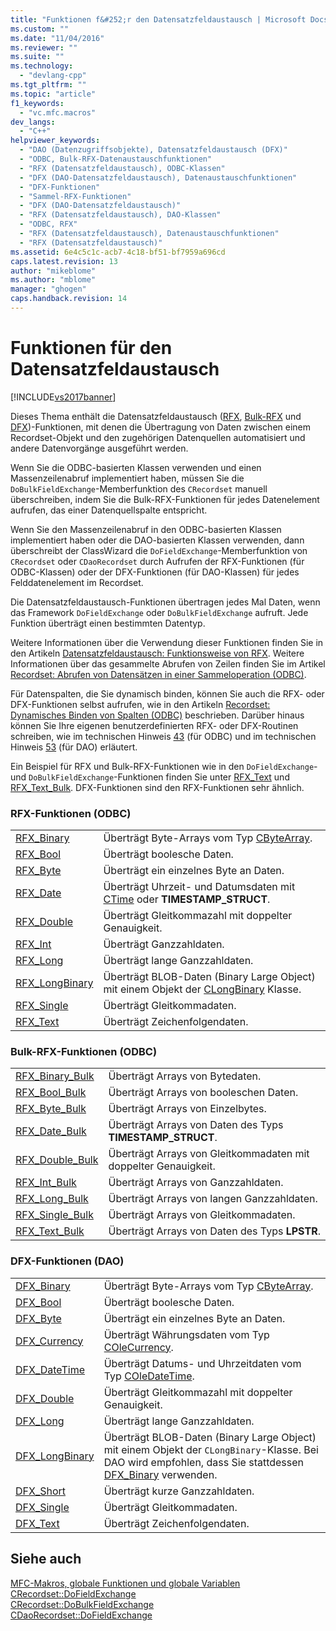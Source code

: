 ```yaml
---
title: "Funktionen f&#252;r den Datensatzfeldaustausch | Microsoft Docs"
ms.custom: ""
ms.date: "11/04/2016"
ms.reviewer: ""
ms.suite: ""
ms.technology: 
  - "devlang-cpp"
ms.tgt_pltfrm: ""
ms.topic: "article"
f1_keywords: 
  - "vc.mfc.macros"
dev_langs: 
  - "C++"
helpviewer_keywords: 
  - "DAO (Datenzugriffsobjekte), Datensatzfeldaustausch (DFX)"
  - "ODBC, Bulk-RFX-Datenaustauschfunktionen"
  - "RFX (Datensatzfeldaustausch), ODBC-Klassen"
  - "DFX (DAO-Datensatzfeldaustausch), Datenaustauschfunktionen"
  - "DFX-Funktionen"
  - "Sammel-RFX-Funktionen"
  - "DFX (DAO-Datensatzfeldaustausch)"
  - "RFX (Datensatzfeldaustausch), DAO-Klassen"
  - "ODBC, RFX"
  - "RFX (Datensatzfeldaustausch), Datenaustauschfunktionen"
  - "RFX (Datensatzfeldaustausch)"
ms.assetid: 6e4c5c1c-acb7-4c18-bf51-bf7959a696cd
caps.latest.revision: 13
author: "mikeblome"
ms.author: "mblome"
manager: "ghogen"
caps.handback.revision: 14
---
```

# Funktionen f&#252;r den Datensatzfeldaustausch
[!INCLUDE[vs2017banner](../../assembler/inline/includes/vs2017banner.md)]

Dieses Thema enthält die Datensatzfeldaustausch \([RFX](#_mfc_rfx_functions_.28.odbc.29), [Bulk\-RFX](#_mfc_bulk_rfx_functions_.28.odbc.29) und [DFX](#_mfc_dfx_functions_.28.dao.29)\)\-Funktionen, mit denen die Übertragung von Daten zwischen einem Recordset\-Objekt und den zugehörigen Datenquellen automatisiert und andere Datenvorgänge ausgeführt werden.  
  
 Wenn Sie die ODBC\-basierten Klassen verwenden und einen Massenzeilenabruf implementiert haben, müssen Sie die `DoBulkFieldExchange`\-Memberfunktion des `CRecordset` manuell überschreiben, indem Sie die Bulk\-RFX\-Funktionen für jedes Datenelement aufrufen, das einer Datenquellspalte entspricht.  
  
 Wenn Sie den Massenzeilenabruf in den ODBC\-basierten Klassen implementiert haben oder die DAO\-basierten Klassen verwenden, dann überschreibt der ClassWizard die `DoFieldExchange`\-Memberfunktion von `CRecordset` oder `CDaoRecordset` durch Aufrufen der RFX\-Funktionen \(für ODBC\-Klassen\) oder der DFX\-Funktionen \(für DAO\-Klassen\) für jedes Felddatenelement im Recordset.  
  
 Die Datensatzfeldaustausch\-Funktionen übertragen jedes Mal Daten, wenn das Framework `DoFieldExchange` oder `DoBulkFieldExchange` aufruft. Jede Funktion überträgt einen bestimmten Datentyp.  
  
 Weitere Informationen über die Verwendung dieser Funktionen finden Sie in den Artikeln [Datensatzfeldaustausch: Funktionsweise von RFX](../../data/odbc/record-field-exchange-how-rfx-works.md). Weitere Informationen über das gesammelte Abrufen von Zeilen finden Sie im Artikel [Recordset: Abrufen von Datensätzen in einer Sammeloperation \(ODBC\)](../../data/odbc/recordset-fetching-records-in-bulk-odbc.md).  
  
 Für Datenspalten, die Sie dynamisch binden, können Sie auch die RFX\- oder DFX\-Funktionen selbst aufrufen, wie in den Artikeln [Recordset: Dynamisches Binden von Spalten \(ODBC\)](../../data/odbc/recordset-dynamically-binding-data-columns-odbc.md) beschrieben. Darüber hinaus können Sie Ihre eigenen benutzerdefinierten RFX\- oder DFX\-Routinen schreiben, wie im technischen Hinweis [43](../../mfc/tn043-rfx-routines.md) \(für ODBC\) und im technischen Hinweis [53](../../mfc/tn053-custom-dfx-routines-for-dao-database-classes.md) \(für DAO\) erläutert.  
  
 Ein Beispiel für RFX und Bulk\-RFX\-Funktionen wie in den `DoFieldExchange`\- und `DoBulkFieldExchange`\-Funktionen finden Sie unter [RFX\_Text](../Topic/RFX_Text.md) und [RFX\_Text\_Bulk](../Topic/RFX_Text_Bulk.md). DFX\-Funktionen sind den RFX\-Funktionen sehr ähnlich.  
  
### RFX\-Funktionen \(ODBC\)  
  
|||  
|-|-|  
|[RFX\_Binary](../Topic/RFX_Binary.md)|Überträgt Byte\-Arrays vom Typ [CByteArray](../../mfc/reference/cbytearray-class.md).|  
|[RFX\_Bool](../Topic/RFX_Bool.md)|Überträgt boolesche Daten.|  
|[RFX\_Byte](../Topic/RFX_Byte.md)|Überträgt ein einzelnes Byte an Daten.|  
|[RFX\_Date](../Topic/RFX_Date.md)|Überträgt Uhrzeit\- und Datumsdaten mit [CTime](../../atl-mfc-shared/reference/ctime-class.md) oder **TIMESTAMP\_STRUCT**.|  
|[RFX\_Double](../Topic/RFX_Double.md)|Überträgt Gleitkommazahl mit doppelter Genauigkeit.|  
|[RFX\_Int](../Topic/RFX_Int.md)|Überträgt Ganzzahldaten.|  
|[RFX\_Long](../Topic/RFX_Long.md)|Überträgt lange Ganzzahldaten.|  
|[RFX\_LongBinary](../Topic/RFX_LongBinary.md)|Überträgt BLOB\-Daten \(Binary Large Object\) mit einem Objekt der [CLongBinary](../../mfc/reference/clongbinary-class.md) Klasse.|  
|[RFX\_Single](../Topic/RFX_Single.md)|Überträgt Gleitkommadaten.|  
|[RFX\_Text](../Topic/RFX_Text.md)|Überträgt Zeichenfolgendaten.|  
  
### Bulk\-RFX\-Funktionen \(ODBC\)  
  
|||  
|-|-|  
|[RFX\_Binary\_Bulk](../Topic/RFX_Binary_Bulk.md)|Überträgt Arrays von Bytedaten.|  
|[RFX\_Bool\_Bulk](../Topic/RFX_Bool_Bulk.md)|Überträgt Arrays von booleschen Daten.|  
|[RFX\_Byte\_Bulk](../Topic/RFX_Byte_Bulk.md)|Überträgt Arrays von Einzelbytes.|  
|[RFX\_Date\_Bulk](../Topic/RFX_Date_Bulk.md)|Überträgt Arrays von Daten des Typs **TIMESTAMP\_STRUCT**.|  
|[RFX\_Double\_Bulk](../Topic/RFX_Double_Bulk.md)|Überträgt Arrays von Gleitkommadaten mit doppelter Genauigkeit.|  
|[RFX\_Int\_Bulk](../Topic/RFX_Int_Bulk.md)|Überträgt Arrays von Ganzzahldaten.|  
|[RFX\_Long\_Bulk](../Topic/RFX_Long_Bulk.md)|Überträgt Arrays von langen Ganzzahldaten.|  
|[RFX\_Single\_Bulk](../Topic/RFX_Single_Bulk.md)|Überträgt Arrays von Gleitkommadaten.|  
|[RFX\_Text\_Bulk](../Topic/RFX_Text_Bulk.md)|Überträgt Arrays von Daten des Typs **LPSTR**.|  
  
### DFX\-Funktionen \(DAO\)  
  
|||  
|-|-|  
|[DFX\_Binary](../Topic/DFX_Binary.md)|Überträgt Byte\-Arrays vom Typ [CByteArray](../../mfc/reference/cbytearray-class.md).|  
|[DFX\_Bool](../Topic/DFX_Bool.md)|Überträgt boolesche Daten.|  
|[DFX\_Byte](../Topic/DFX_Byte.md)|Überträgt ein einzelnes Byte an Daten.|  
|[DFX\_Currency](../Topic/DFX_Currency.md)|Überträgt Währungsdaten vom Typ [COleCurrency](../../mfc/reference/colecurrency-class.md).|  
|[DFX\_DateTime](../Topic/DFX_DateTime.md)|Überträgt Datums\- und Uhrzeitdaten vom Typ [COleDateTime](../../atl-mfc-shared/reference/coledatetime-class.md).|  
|[DFX\_Double](../Topic/DFX_Double.md)|Überträgt Gleitkommazahl mit doppelter Genauigkeit.|  
|[DFX\_Long](../Topic/DFX_Long.md)|Überträgt lange Ganzzahldaten.|  
|[DFX\_LongBinary](../Topic/DFX_LongBinary.md)|Überträgt BLOB\-Daten \(Binary Large Object\) mit einem Objekt der `CLongBinary`\-Klasse. Bei DAO wird empfohlen, dass Sie stattdessen [DFX\_Binary](../Topic/DFX_Binary.md) verwenden.|  
|[DFX\_Short](../Topic/DFX_Short.md)|Überträgt kurze Ganzzahldaten.|  
|[DFX\_Single](../Topic/DFX_Single.md)|Überträgt Gleitkommadaten.|  
|[DFX\_Text](../Topic/DFX_Text.md)|Überträgt Zeichenfolgendaten.|  
  
## Siehe auch  
 [MFC\-Makros, globale Funktionen und globale Variablen](../../mfc/reference/mfc-macros-and-globals.md)   
 [CRecordset::DoFieldExchange](../Topic/CRecordset::DoFieldExchange.md)   
 [CRecordset::DoBulkFieldExchange](../Topic/CRecordset::DoBulkFieldExchange.md)   
 [CDaoRecordset::DoFieldExchange](../Topic/CDaoRecordset::DoFieldExchange.md)
